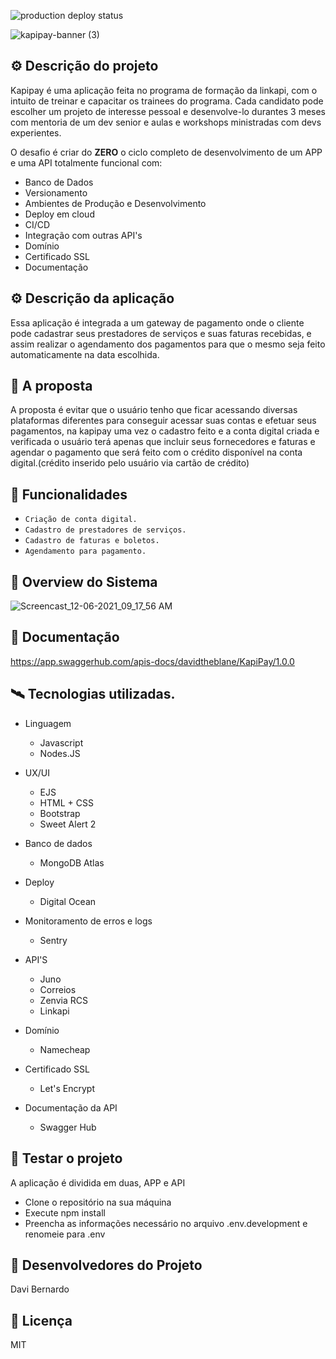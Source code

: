 ![production deploy status](https://github.com/davidtheblane/KapiPay/actions/workflows/production_deploy.yml/badge.svg)

![kapipay-banner (3)](https://user-images.githubusercontent.com/42559009/144868668-e8344fdf-ea14-4009-8a28-252dca15c6be.png)

## ⚙️ Descrição do projeto
Kapipay é uma aplicação feita no programa de formação da linkapi, com o intuito de treinar e capacitar os trainees do programa. Cada candidato pode escolher um projeto de interesse pessoal e desenvolve-lo durantes 3 meses com mentoria de um dev senior e aulas e workshops ministradas com devs experientes. 

O desafio é criar do **ZERO** o ciclo completo de desenvolvimento de um APP e uma API totalmente funcional com:
- Banco de Dados
- Versionamento
- Ambientes de Produção e Desenvolvimento 
- Deploy em cloud 
- CI/CD
- Integração com outras API's 
- Domínio
- Certificado SSL
- Documentação

## ⚙️ Descrição da aplicação
Essa aplicação é integrada a um gateway de pagamento onde o cliente pode cadastrar seus prestadores de serviços e suas faturas recebidas, e assim realizar o agendamento dos pagamentos para que o mesmo seja feito automaticamente na data escolhida.

## 📖 A proposta
A proposta é evitar que o usuário tenho que ficar acessando diversas plataformas diferentes para conseguir acessar suas contas e efetuar seus pagamentos, na kapipay uma vez o cadastro feito e a conta digital criada e verificada o usuário terá apenas que incluir seus fornecedores e faturas e agendar o pagamento que será feito com o crédito disponível na conta digital.(crédito inserido pelo usuário via cartão de crédito)

## 🔨 Funcionalidades
- `Criação de conta digital.`
- `Cadastro de prestadores de serviços.`
- `Cadastro de faturas e boletos.` 
- `Agendamento para pagamento.`

## 🎥 Overview do Sistema
![Screencast_12-06-2021_09_17_56 AM](https://user-images.githubusercontent.com/42559009/144866478-3448134f-6a89-4d49-98b8-d83691a1cef4.gif)

## 📑 Documentação
https://app.swaggerhub.com/apis-docs/davidtheblane/KapiPay/1.0.0

## 🛰️ Tecnologias utilizadas.
- Linguagem
  - Javascript
  - Nodes.JS

- UX/UI
  - EJS
  - HTML + CSS
  - Bootstrap
  - Sweet Alert 2

- Banco de dados
  - MongoDB Atlas

- Deploy
  - Digital Ocean
   
- Monitoramento de erros e logs
  - Sentry  
   
- API'S
  - Juno
  - Correios
  - Zenvia RCS
  - Linkapi

- Domínio 
  - Namecheap
   
- Certificado SSL
  - Let's Encrypt 
  
- Documentação da API
  - Swagger Hub 


## 🧪 Testar o projeto
A aplicação é dividida em duas, APP e API
- Clone o repositório na sua máquina
- Execute npm install
- Preencha as informações necessário no arquivo .env.development e renomeie para .env

## 🧔 Desenvolvedores do Projeto
Davi Bernardo

## 🧮 Licença
MIT

